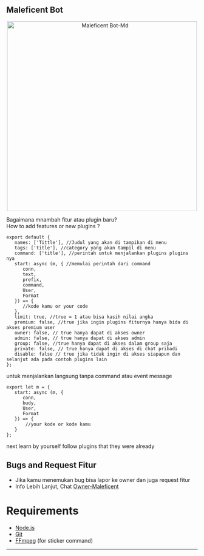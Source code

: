 ## Maleficent Bot

<p align="center">
<img src="https://files.catbox.moe/ku30iz.jpeg" alt="Maleficent Bot-Md" width="500"/>

 
Bagaimana mnambah fitur atau plugin baru?<br>
How to add features or new plugins ?<br>
```
export default {
   names: ['Tittle'], //Judul yang akan di tampikan di menu
   tags: ['title'], //category yang akan tampil di menu
   command: ['title'], //perintah untuk menjalankan plugins plugins nya
   start: async (m, { //memulai perintah dari command
      conn,
      text,
      prefix,
      command,
      User,
      Format
   }) => {
      //kode kamu or your code
   },
   limit: true, //true = 1 atau bisa kasih nilai angka
   premium: false, //true jika ingin plugins fiturnya hanya bida di akses premium user
   owner: false, // true hanya dapat di akses owner
   admin: false, // true hanya dapat di akses admin
   group: false, //true hanya dapat di akses dalam group saja
   private: false, // true hanya dapat di akses di chat pribadi
   disable: false // true jika tidak ingin di akses siapapun dan selanjut ada pada contoh plugins lain
};

```

untuk menjalankan langsung tanpa command atau event message
```
export let m = {
   start: async (m, {
      conn,
      budy,
      User,
      Format
   }) => {
       //your kode or kode kamu
   }
};
```

next learn by yourself follow plugins that they were already

## Bugs and Request Fitur
* Jika kamu menemukan bug bisa lapor ke owner dan juga request fitur
* Info Lebih Lanjut, Chat [Owner-Maleficent](https://wa.me/623112005221)

# Requirements
* [Node.js](https://nodejs.org/en/)
* [Git](https://git-scm.com/downloads)
* [FFmpeg](https://github.com/BtbN/FFmpeg-Builds/releases/download/autobuild-2020-12-08-13-03/ffmpeg-n4.3.1-26-gca55240b8c-win64-gpl-4.3.zip) (for sticker command)


----------
